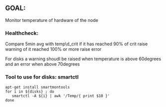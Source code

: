 ## GOAL:
Monitor temperature of hardware of the node

### Healthcheck:

Compare 5min avg with temp\d_crit if it has reached 90% of crit raise warning of it reached 100% or more raise error

For disks a warning shoudl be raised when temperature is above 60degrees and an error when above 70degrees

### Tool to use for disks: smartctl

```
apt-get install smartmontools
for i in ${disks} ; do
   smartctl -A ${i} | awk '/Temp/{ print $10 }'
done
```
